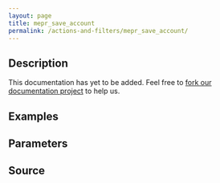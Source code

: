 ```yaml
---
layout: page
title: mepr_save_account
permalink: /actions-and-filters/mepr_save_account/
---
```


## Description

This documentation has yet to be added. Feel free to [fork our documentation project](https://github.com/caseproof/memberpress-docs) to help us.

## Examples


## Parameters


## Source

